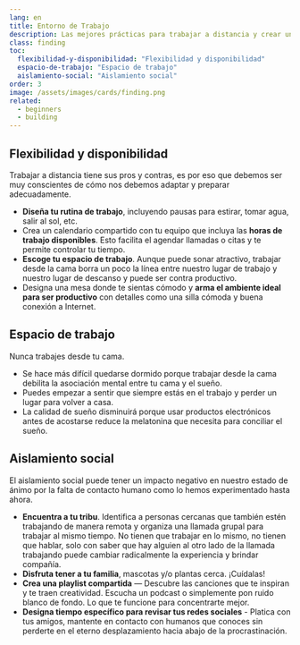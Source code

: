 ```yaml
---
lang: en
title: Entorno de Trabajo
description: Las mejores prácticas para trabajar a distancia y crear un espacio de trabajo efectivo.
class: finding
toc:
  flexibilidad-y-disponibilidad: "Flexibilidad y disponibilidad"
  espacio-de-trabajo: "Espacio de trabajo"
  aislamiento-social: "Aislamiento social"
order: 3
image: /assets/images/cards/finding.png
related:
  - beginners
  - building
---
```


## Flexibilidad y disponibilidad

Trabajar a distancia tiene sus pros y contras, es por eso que debemos ser muy conscientes de cómo nos debemos adaptar y preparar adecuadamente.

- **Diseña tu rutina de trabajo**, incluyendo pausas para estirar, tomar agua, salir al sol, etc.
- Crea un calendario compartido con tu equipo que incluya las **horas de trabajo disponibles**. Esto facilita el agendar llamadas o citas y te permite controlar tu tiempo.
- **Escoge tu espacio de trabajo**. Aunque puede sonar atractivo, trabajar desde la cama borra un poco la línea entre nuestro lugar de trabajo y nuestro lugar de descanso y puede ser contra productivo.
- Designa una mesa donde te sientas cómodo y **arma el ambiente ideal para ser productivo** con detalles como una silla cómoda y buena conexión a Internet.


## Espacio de trabajo

Nunca trabajes desde tu cama.

- Se hace más difícil quedarse dormido porque trabajar desde la cama debilita la asociación mental entre tu cama y el sueño.
- Puedes empezar a sentir que siempre estás en el trabajo y perder un lugar para volver a casa.
- La calidad de sueño disminuirá porque usar productos electrónicos antes de acostarse reduce la melatonina que necesita para conciliar el sueño.


## Aislamiento social

El aislamiento social puede tener un impacto negativo en nuestro estado de ánimo por la falta de contacto humano como lo hemos experimentado hasta ahora.

- **Encuentra a tu tribu**. Identifica a personas cercanas que también estén trabajando de manera remota y organiza una llamada grupal para trabajar al mismo tiempo. No tienen que trabajar en lo mismo, no tienen que hablar, solo con saber que hay alguien al otro lado de la llamada trabajando puede cambiar radicalmente la experiencia y brindar compañía.
- **Disfruta tener a tu familia**, mascotas y/o plantas cerca. ¡Cuídalas!
- **Crea una playlist compartida** — Descubre las canciones que te inspiran y te traen creatividad. Escucha un podcast o simplemente pon ruido blanco de fondo. Lo que te funcione para concentrarte mejor.
- **Designa tiempo específico para revisar tus redes sociales** - Platica con tus amigos, mantente en contacto con humanos que conoces sin perderte en el eterno desplazamiento hacia abajo de la procrastinación.
